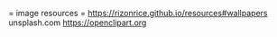 = image resources =
https://rizonrice.github.io/resources#wallpapers
unsplash.com
https://openclipart.org
